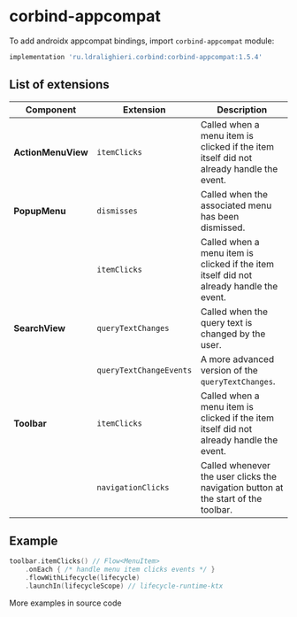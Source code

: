 ﻿
# corbind-appcompat

To add androidx appcompat bindings, import `corbind-appcompat` module:

```groovy
implementation 'ru.ldralighieri.corbind:corbind-appcompat:1.5.4'
```

## List of extensions

Component | Extension | Description
--|---|--
**ActionMenuView** | `itemClicks` | Called when a menu item is clicked if the item itself did not already handle the event.
**PopupMenu** | `dismisses` | Called when the associated menu has been dismissed.
              | `itemClicks` | Called when a menu item is clicked if the item itself did not already handle the event.
**SearchView** | `queryTextChanges` | Called when the query text is changed by the user.
               | `queryTextChangeEvents` | A more advanced version of the `queryTextChanges`.
**Toolbar** | `itemClicks` | Called when a menu item is clicked if the item itself did not already handle the event.
            | `navigationClicks` | Called whenever the user clicks the navigation button at the start of the toolbar.


## Example

```kotlin
toolbar.itemClicks() // Flow<MenuItem>
    .onEach { /* handle menu item clicks events */ }
    .flowWithLifecycle(lifecycle)
    .launchIn(lifecycleScope) // lifecycle-runtime-ktx
```

More examples in source code

